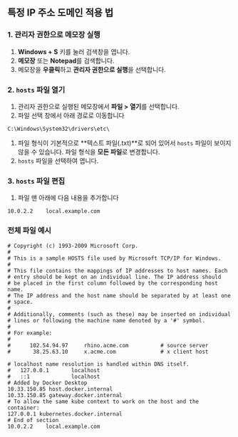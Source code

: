 ## 특정 IP 주소 도메인 적용 법



### **1. 관리자 권한으로 메모장 실행**

1. **Windows + S** 키를 눌러 검색창을 엽니다.
2. **메모장** 또는 **Notepad**를 검색합니다.
3. 메모장을 **우클릭**하고 **관리자 권한으로 실행**을 선택합니다.

### **2. `hosts` 파일 열기**

1. 관리자 권한으로 실행된 메모장에서 **파일 > 열기**를 선택합니다.
2. 파일 선택 창에서 아래 경로로 이동합니다

```
C:\Windows\System32\drivers\etc\
```


1. 파일 형식이 기본적으로 **텍스트 파일(.txt)**로 되어 있어서 `hosts` 파일이 보이지 않을 수 있습니다. 파일 형식을 **모든 파일**로 변경합니다.
2. `hosts` 파일을 선택하여 엽니다.

### **3. `hosts` 파일 편집**

1. 파일 맨 아래에 다음 내용을 추가합니다

```
10.0.2.2    local.example.com

```


### 전체 파일 예시

```
# Copyright (c) 1993-2009 Microsoft Corp.
#
# This is a sample HOSTS file used by Microsoft TCP/IP for Windows.
#
# This file contains the mappings of IP addresses to host names. Each
# entry should be kept on an individual line. The IP address should
# be placed in the first column followed by the corresponding host name.
# The IP address and the host name should be separated by at least one
# space.
#
# Additionally, comments (such as these) may be inserted on individual
# lines or following the machine name denoted by a '#' symbol.
#
# For example:
#
#      102.54.94.97     rhino.acme.com          # source server
#       38.25.63.10     x.acme.com              # x client host

# localhost name resolution is handled within DNS itself.
#	127.0.0.1       localhost
#	::1             localhost
# Added by Docker Desktop
10.33.150.85 host.docker.internal
10.33.150.85 gateway.docker.internal
# To allow the same kube context to work on the host and the container:
127.0.0.1 kubernetes.docker.internal
# End of section
10.0.2.2    local.example.com

```